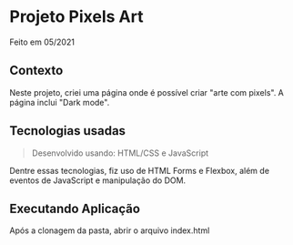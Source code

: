 # Projeto Pixels Art

Feito em 05/2021

## Contexto
Neste projeto, criei uma página onde é possível criar "arte com pixels". A página inclui "Dark mode".

## Tecnologias usadas

> Desenvolvido usando: HTML/CSS e JavaScript

Dentre essas tecnologias, fiz uso de HTML Forms e Flexbox, além de eventos de JavaScript e manipulação do DOM.

## Executando Aplicação

Após a clonagem da pasta, abrir o arquivo index.html
